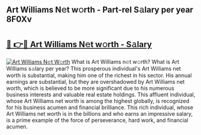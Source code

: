 ## Art Williams N𝚎t w𝚘rth - Part-reI S𝚊lary per year 8F0Xv

# <h2><a href="http://gc18a1.nevu.top/?p=Art+Williams">🔗 👉🔴 Art Williams N𝚎t w𝚘rth - S𝚊lary</a></h2>

[![Art Williams N𝚎t W𝚘rth](https://i.imgur.com/Oavwk0R.jpeg)](http://gc18a1.nevu.top/?p=Art+Williams)
What is Art Williams n𝚎t w𝚘rth? What is Art Williams s𝚊lary per year?
This prosperous individual's Art Williams net worth is substantial, making him one of the richest in his sector. His annual earnings are substantial, but they are overshadowed by Art Williams net worth, which is believed to be more significant due to his numerous business interests and valuable real estate holdings. This affluent individual, whose Art Williams net worth is among the highest globally, is recognized for his business acumen and financial brilliance. This rich individual, whose Art Williams net worth is in the billions and who earns an impressive salary, is a prime example of the force of perseverance, hard work, and financial acumen.
